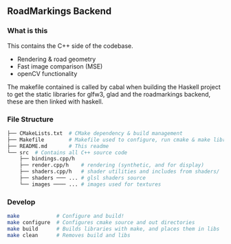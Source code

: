 ## RoadMarkings Backend
### What is this
This contains the C++ side of the codebase.
- Rendering & road geometry
- Fast image comparison (MSE)
- openCV functionality

The makefile contained is called by cabal when building the Haskell project to get the static libraries for glfw3, glad and the roadmarkings backend, these are then linked with haskell.

### File Structure
```Bash
├── CMakeLists.txt  # CMake dependency & build management
├── Makefile        # Makefile used to configure, run cmake & make libraries
├── README.md       # This readme
└── src  # Contains all C++ source code
    ├── bindings.cpp/h
    ├── render.cpp/h    # rendering (synthetic, and for display)
    ├── shaders.cpp/h   # shader utilities and includes from shaders/
    ├── shaders ─── ... # glsl shaders source
    └── images ──── ... # images used for textures
```

### Develop
```Bash
make            # Configure and build!
make configure  # Configures cmake source and out directories
make build      # Builds libraries with make, and places them in libs
make clean      # Removes build and libs
```
